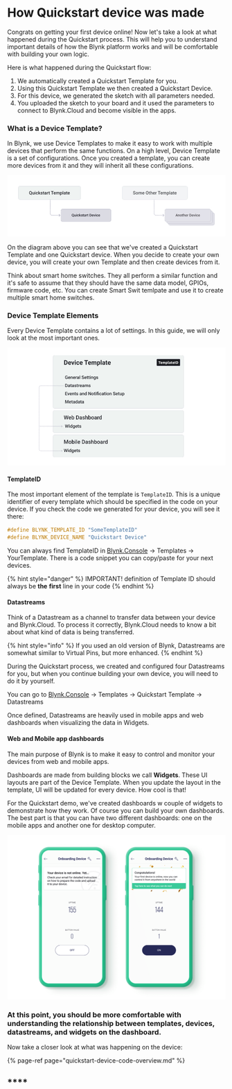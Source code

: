 # How Quickstart device was made

Congrats on getting your first device online! Now let's take a look at what happened during the Quickstart process. This will help you to understand important details of how the Blynk platform works and will be comfortable with building your own logic. 

Here is what happened during the Quickstart flow:  

1. We automatically created a Quickstart Template for you.
2. Using this Quickstart Template we then created a Quickstart Device.
3. For this device, we generated the sketch with all parameters needed.
4. You uploaded the sketch to your board and it used the parameters to connect to Blynk.Cloud and become visible in the apps. 

### 

### What is a Device Template? 

In Blynk, we use Device Templates to make it easy to work with multiple devices that perform the same functions. On a high level, Device Template is a set of configurations. Once you created a template, you can create more devices from it and they will inherit all these configurations. 

![](../../.gitbook/assets/blynk-quickstart-template-device-relationship.jpg)

On the diagram above you can see that we've created a Quickstart Template and one Quickstart device. When you decide to create your own device, you will create your own Template and then create devices from it. 

Think about smart home switches. They all perform a similar function and it's safe to assume that they should have the same data model, GPIOs, firmware code, etc. You can create Smart Swit temlpate and use it to create multiple smart home switches.

### 

### Device Template Elements 

Every Device Template contains a lot of settings. In this guide, we will only look at the most important ones.

![](../../.gitbook/assets/blynk-quickstart-template-structure.jpg)

#### TemplateID

The most important element of the template is `TemplateID`. This is a unique identifier of every template which should be specified in the code on your device. If you check the code we generated for your device, you will see it there: 

```cpp
#define BLYNK_TEMPLATE_ID "SomeTemplateID"
#define BLYNK_DEVICE_NAME "Quickstart Device"
```

You can always find TemplateID in [Blynk.Console](https://blynk.cloud) → Templates → YourTemplate. There is a code snippet you can copy/paste for your next devices.

{% hint style="danger" %}
IMPORTANT! definition of Template ID should always be **the** **first** line in your code
{% endhint %}

#### 

#### Datastreams

Think of a Datastream as a channel to transfer data between your device and Blynk.Cloud. To process it correctly,  Blynk.Cloud needs to know a bit about what kind of data is being transferred. 

{% hint style="info" %}
If you used an old version of Blynk, Datastreams are somewhat similar to Virtual Pins, but more enhanced.
{% endhint %}

During the Quickstart process, we created and configured four Datastreams for you, but when you continue building your own device, you will need to do it by yourself.  

You can go to  [Blynk.Console](https://blynk.cloud) → Templates → Quickstart Template → Datastreams

Once defined, Datastreams are heavily used in mobile apps and web dashboards when visualizing the data in Widgets. 

#### 

#### Web and Mobile app dashboards

The main purpose of Blynk is to make it easy to control and monitor your devices from web and mobile apps. 

Dashboards are made from building blocks we call **Widgets**. These UI layouts are part of the Device Template. When you update the layout in the template, UI will be updated for every device. How cool is that!

For the Quickstart demo, we've created dashboards w couple of widgets to demonstrate how they work. Of course you can build your own dashboards. The best part is that you can have two different dashboards: one on the mobile apps and another one for desktop computer. 

![](../../.gitbook/assets/onboarding-device-dashboard.png)



### **At this point, you should be more comfortable with understanding the relationship between templates, devices, datastreams, and widgets on the dashboard.** 

Now take a closer look at what was happening on the device:

{% page-ref page="quickstart-device-code-overview.md" %}

## \*\*\*\*

